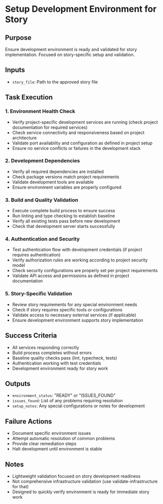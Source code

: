 # Setup Development Environment for Story

## Purpose
Ensure development environment is ready and validated for story implementation. Focused on story-specific setup and validation.

## Inputs
- `story_file`: Path to the approved story file

## Task Execution

### 1. Environment Health Check
- Verify project-specific development services are running (check project documentation for required services)
- Check service connectivity and responsiveness based on project architecture
- Validate port availability and configuration as defined in project setup
- Ensure no service conflicts or failures in the development stack

### 2. Development Dependencies
- Verify all required dependencies are installed
- Check package versions match project requirements
- Validate development tools are available
- Ensure environment variables are properly configured

### 3. Build and Quality Validation
- Execute complete build process to ensure success
- Run linting and type checking to establish baseline
- Verify all existing tests pass before new development
- Check that development server starts successfully

### 4. Authentication and Security
- Test authentication flow with development credentials (if project requires authentication)
- Verify authorization rules are working according to project security model
- Check security configurations are properly set per project requirements
- Validate API access and permissions as defined in project documentation

### 5. Story-Specific Validation
- Review story requirements for any special environment needs
- Check if story requires specific tools or configurations
- Validate access to necessary external services (if applicable)
- Ensure development environment supports story implementation

## Success Criteria
- All services responding correctly
- Build process completes without errors
- Baseline quality checks pass (lint, typecheck, tests)
- Authentication working with test credentials
- Development environment ready for story work

## Outputs
- `environment_status`: "READY" or "ISSUES_FOUND"
- `issues_found`: List of any problems requiring resolution
- `setup_notes`: Any special configurations or notes for development

## Failure Actions
- Document specific environment issues
- Attempt automatic resolution of common problems
- Provide clear remediation steps
- Halt development until environment is stable

## Notes
- Lightweight validation focused on story development readiness
- Not comprehensive infrastructure validation (use validate-infrastructure for that)
- Designed to quickly verify environment is ready for immediate story work
